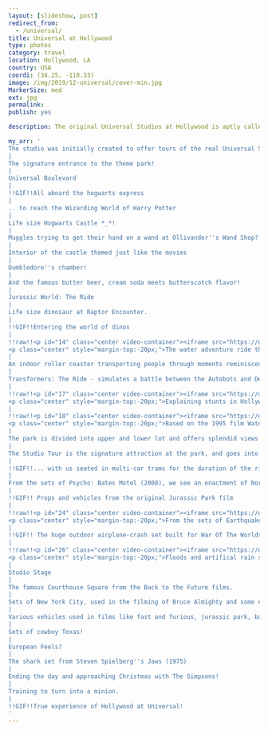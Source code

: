 ```yaml
---
layout: [slideshow, post]
redirect_from:
  - /universal/
title: Universal at Hollywood
type: photos
category: travel
location: Hollywood, LA
country: USA
coordi: (34.25, -118.33)
image: /img/2019/12-universal/cover-min.jpg
MarkerSize: med
ext: jpg
permalink:
publish: yes

description: The original Universal Studios at Hollywood is aptly called ''The Entertainment Capital of LA''  is one of the oldest and most famous Hollywood film studios still in use. It is also the world's largest motion picture studio!

my_arr: '
The studio was initially created to offer tours of the real Universal Studios sets and later turned into a full fledged theme park before going global!
|
The signature entrance to the theme park!
|
Universal Boulevard
|
!!GIF!!All aboard the hogwarts express
|
.. to reach the Wizarding World of Harry Potter
|
Life size Hogwarts Castle *_*!
|
Muggles trying to get their hand on a wand at Ollivander''s Wand Shop?
|
Interior of the castle themed just like the movies
|
Dumbledore''s chamber!
|
And the famous butter beer, cream soda meets butterscotch flavor!
|
Jurassic World: The Ride
|
Life size dinosaur at Raptor Encounter.
|
!!GIF!!Entering the world of dinos
|
!!raw!!<p id="14" class="center video-container"><iframe src="https://drive.google.com/file/d/1q6_DwShHekSsC3D54jm12VDSG-DdP2db/preview" width="640" height="480"></iframe>
<p class="center" style="margin-top:-20px;">The water adventure ride that takes us through the events of the film Jurassic World</p></p>
|
An indoor roller coaster transporting people through moments reminiscent of the 1999 Mummy franchise.
|
Transformers: The Ride - simulates a battle between the Autobots and Decepticons with 4K-3D screens and flight simulator ride vehicles.
|
!!raw!!<p id="17" class="center video-container"><iframe src="https://drive.google.com/file/d/1BCkA47ybwQplLw8tGzFvM9h00pX7Ys9k/preview" width="640" height="480"></iframe>
<p class="center" style="margin-top:-20px;">Explaining stunts in Hollywood 10</p></p>
|
!!raw!!<p id="18" class="center video-container"><iframe src="https://drive.google.com/file/d/1S7eTsaD1emXXoxfzJZSDhZGq8VGj3Jfs/preview" width="640" height="480"></iframe>
<p class="center" style="margin-top:-20px;">Based on the 1995 film Waterworld, the show includes stunts on water, land, and overhead</p></p>
|
The park is divided into upper and lower lot and offers splendid views of the actual "studios"
|
The Studio Tour is the signature attraction at the park, and goes into a working film studio, with various film sets ...
|
!!GIF!!... with us seated in multi-car trams for the duration of the ride! <br> Tram passing through sets of NYC!
|
From the sets of Psycho: Bates Motel (2008), we see an enactment of Norman Bates carrying a corpse to a car.
|
!!GIF!! Props and vehicles from the original Jurassic Park film
|
!!raw!!<p id="24" class="center video-container"><iframe src="https://drive.google.com/file/d/1sEc45IpiyHSimmg1O2LRHWOmFyefLX07/preview" width="640" height="480"></iframe>
<p class="center" style="margin-top:-20px;">From the sets of Earthquake (1974), with a derailing subway train.</p></p>
|
!!GIF!! The huge outdoor airplane-crash set built for War Of The Worlds, directed by Steven Spielberg.  This set has also been used for two music videos, The Fray''s "Never Say Never" and "Fly" by Nicki Minaj.
|
!!raw!!<p id="26" class="center video-container"><iframe src="https://drive.google.com/file/d/15carqYQvr0ODy7-8E73rxSG4-EpyoT9B/preview" width="640" height="480"></iframe>
<p class="center" style="margin-top:-20px;">Floods and artifical rain storm used in the sets of Flash Flood, Big Fat Liar and Fletch Lives.</p></p>
|
Studio Stage
|
The famous Courthouse Square from the Back to the Future films.
|
Sets of New York City, used in the filming of Bruce Almighty and some elements in Transformers!
|
Various vehicles used in films like fast and furious, jurassic park, back 2 the future and flinstones.
|
Sets of cowboy Texas!
|
European Feels?
|
The shark set from Steven Spielberg''s Jaws (1975)
|
Ending the day and approaching Christmas with The Simpsons!
|
Training to turn into a minion.
|
!!GIF!!True experience of Hollywood at Universal!
'
---
```

<!-- http://compressjpeg.com -->
<!-- http://compressimage.toolur.com/ 1024, 400-->
<!-- https://ezgif.com/optimize/ remove second and then lossy 50 -->
<!-- video: https://support.google.com/blogger/thread/1950766?hl=en -->
